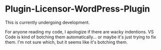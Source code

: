# Plugin-Licensor-WordPress-Plugin
This is currently undergoing development.

For anyone reading my code, I apologize if there are wacky indentions. VS Code is kind of botching them automatically... or maybe it's just trying to fix them. I'm not sure which, but it seems like it's botching them.

